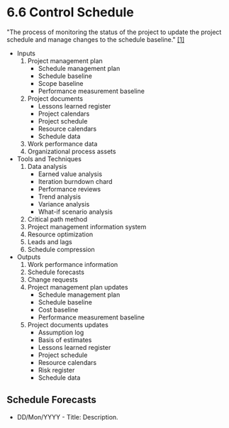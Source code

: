 # 6.6 Control Schedule

"The process of monitoring the status of the project to update the project
schedule and manage changes to the schedule baseline."
[[1]](../home.md#references)

- Inputs
  1. Project management plan
     - Schedule management plan
     - Schedule baseline
     - Scope baseline
     - Performance measurement baseline
  2. Project documents
     - Lessons learned register
     - Project calendars
     - Project schedule
     - Resource calendars
     - Schedule data
  3. Work performance data
  4. Organizational process assets
- Tools and Techniques
  1. Data analysis
     - Earned value analysis
     - Iteration burndown chard
     - Performance reviews
     - Trend analysis
     - Variance analysis
     - What-if scenario analysis
  2. Critical path method
  3. Project management information system
  4. Resource optimization
  5. Leads and lags
  6. Schedule compression
- Outputs
  1. Work performance information
  2. Schedule forecasts
  3. Change requests
  4. Project management plan updates
     - Schedule management plan
     - Schedule baseline
     - Cost baseline
     - Performance measurement baseline
  5. Project documents updates
     - Assumption log
     - Basis of estimates
     - Lessons learned register
     - Project schedule
     - Resource calendars
     - Risk register
     - Schedule data

## Schedule Forecasts

- DD/Mon/YYYY - Title: Description.
